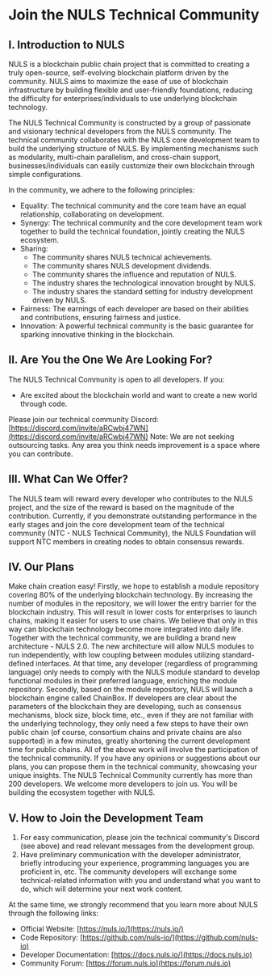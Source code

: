 # Join the NULS Technical Community

## I. Introduction to NULS
NULS is a blockchain public chain project that is committed to creating a truly open-source, self-evolving blockchain platform driven by the community. NULS aims to maximize the ease of use of blockchain infrastructure by building flexible and user-friendly foundations, reducing the difficulty for enterprises/individuals to use underlying blockchain technology.

The NULS Technical Community is constructed by a group of passionate and visionary technical developers from the NULS community. The technical community collaborates with the NULS core development team to build the underlying structure of NULS. By implementing mechanisms such as modularity, multi-chain parallelism, and cross-chain support, businesses/individuals can easily customize their own blockchain through simple configurations.

In the community, we adhere to the following principles:
- Equality: The technical community and the core team have an equal relationship, collaborating on development.
- Synergy: The technical community and the core development team work together to build the technical foundation, jointly creating the NULS ecosystem.
- Sharing:
    - The community shares NULS technical achievements.
    - The community shares NULS development dividends.
    - The community shares the influence and reputation of NULS.
    - The industry shares the technological innovation brought by NULS.
    - The industry shares the standard setting for industry development driven by NULS.
- Fairness: The earnings of each developer are based on their abilities and contributions, ensuring fairness and justice.
- Innovation: A powerful technical community is the basic guarantee for sparking innovative thinking in the blockchain.

## II. Are You the One We Are Looking For?
The NULS Technical Community is open to all developers.
If you:
- Are excited about the blockchain world and want to create a new world through code.

Please join our technical community Discord: [https://discord.com/invite/aRCwbj47WN](https://discord.com/invite/aRCwbj47WN)
Note: We are not seeking outsourcing tasks. Any area you think needs improvement is a space where you can contribute.

## III. What Can We Offer?
The NULS team will reward every developer who contributes to the NULS project, and the size of the reward is based on the magnitude of the contribution. Currently, if you demonstrate outstanding performance in the early stages and join the core development team of the technical community (NTC - NULS Technical Community), the NULS Foundation will support NTC members in creating nodes to obtain consensus rewards.

## IV. Our Plans
Make chain creation easy!
Firstly, we hope to establish a module repository covering 80% of the underlying blockchain technology.
By increasing the number of modules in the repository, we will lower the entry barrier for the blockchain industry. This will result in lower costs for enterprises to launch chains, making it easier for users to use chains. We believe that only in this way can blockchain technology become more integrated into daily life.
Together with the technical community, we are building a brand new architecture - NULS 2.0. The new architecture will allow NULS modules to run independently, with low coupling between modules utilizing standard-defined interfaces. At that time, any developer (regardless of programming language) only needs to comply with the NULS module standard to develop functional modules in their preferred language, enriching the module repository.
Secondly, based on the module repository, NULS will launch a blockchain engine called ChainBox. If developers are clear about the parameters of the blockchain they are developing, such as consensus mechanisms, block size, block time, etc., even if they are not familiar with the underlying technology, they only need a few steps to have their own public chain (of course, consortium chains and private chains are also supported) in a few minutes, greatly shortening the current development time for public chains.
All of the above work will involve the participation of the technical community. If you have any opinions or suggestions about our plans, you can propose them in the technical community, showcasing your unique insights.
The NULS Technical Community currently has more than 200 developers. We welcome more developers to join us. You will be building the ecosystem together with NULS.

## V. How to Join the Development Team
1. For easy communication, please join the technical community's Discord (see above) and read relevant messages from the development group.
2. Have preliminary communication with the developer administrator, briefly introducing your experience, programming languages you are proficient in, etc. The community developers will exchange some technical-related information with you and understand what you want to do, which will determine your next work content.

At the same time, we strongly recommend that you learn more about NULS through the following links:
- Official Website: [https://nuls.io/](https://nuls.io/)
- Code Repository: [https://github.com/nuls-io/](https://github.com/nuls-io)
- Developer Documentation: [https://docs.nuls.io/](https://docs.nuls.io)
- Community Forum: [https://forum.nuls.io](https://forum.nuls.io)
